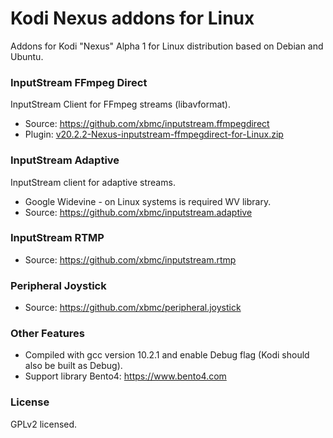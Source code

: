 # Kodi Nexus addons for Linux
Addons for Kodi "Nexus" Alpha 1 for Linux distribution based on Debian and Ubuntu. 

### InputStream FFmpeg Direct
InputStream Client for FFmpeg streams (libavformat).
- Source: https://github.com/xbmc/inputstream.ffmpegdirect
- Plugin: [v20.2.2-Nexus-inputstream-ffmpegdirect-for-Linux.zip](https://github.com/zuzia-dev/Kodi.Nexus.addons.for.Linux/releases/download/untagged-4fb25d35d11b855bc52c/v20.2.2-Nexus-inputstream-ffmpegdirect.zip) 

### InputStream Adaptive
InputStream client for adaptive streams.
- Google Widevine - on Linux systems is required WV library.
- Source: https://github.com/xbmc/inputstream.adaptive

### InputStream RTMP
- Source: https://github.com/xbmc/inputstream.rtmp

### Peripheral Joystick
- Source: https://github.com/xbmc/peripheral.joystick

### Other Features
- Compiled with gcc version 10.2.1 and enable Debug flag (Kodi should also be built as Debug).
- Support library Bento4: https://www.bento4.com

### License
GPLv2 licensed.
